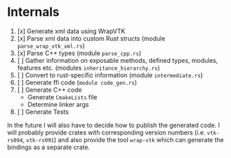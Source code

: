 # Internals

1. [x] Generate xml data using WrapVTK
2. [x] Parse xml data into custom Rust structs (module `parse_wrap_vtk_xml.rs`)
3. [x] Parse C++ types (module `parse_cpp.rs`)
4. [ ] Gather information on exposable methods, defined types, modules, features etc. (modules
   `inheritance_hierarchy.rs`)
5. [ ] Convert to rust-specific information (module `intermediate.rs`)
6. [ ] Generate ffi code (`module code_gen.rs`)
7. [ ] Generate C++ code
    - Generate `CmakeLists` file
    - Determine linker args
8. [ ] Generate Tests

In the future I will also have to decide how to publish the generated code.
I will probably provide crates with corresponding version numbers (i.e. `vtk-rs094`, `vtk-rs091`)
and also provide the tool `wrap-vtk` which can generate the bindings as a separate crate.
